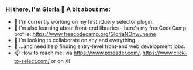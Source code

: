 ### Hi there, I'm Gloria 👋 A bit about me:

- 🔭 I'm currently working on my first jQuery selector plugin.
- 🌱 I’m also learning about front-end libraries - here's my freeCodeCamp profile: https://www.freecodecamp.org/GloriaNOnwuneme
- 👯 I’m looking to collaborate on any and everything...
- 🤔 ...and need help finding entry-level front-end web development jobs.
- 📫 How to reach me: via https://www.pxreader.com/, https://www.click-to-select.com/ or on X!
